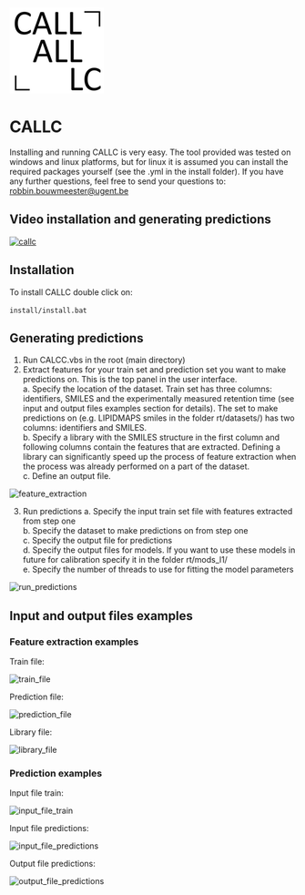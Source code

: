 ![logo](figs/logo.png)

# CALLC

Installing and running CALLC is very easy. The tool provided was tested on windows and linux platforms, but for linux it is assumed you can install the required packages yourself (see the .yml in the install folder). If you have any further questions, feel free to send your questions to: robbin.bouwmeester@ugent.be

## Video installation and generating predictions

[![callc](http://img.youtube.com/vi/0DTDQ3xx0vU/0.jpg)](http://www.youtube.com/watch?v=0DTDQ3xx0vU "callc")

## Installation

To install CALLC double click on:

```install/install.bat```

## Generating predictions

1.	Run CALCC.vbs in the root (main directory)
2.	Extract features for your train set and prediction set you want to make predictions on. This is the top panel in the user interface.  
    a.	Specify the location of the dataset. Train set has three columns: identifiers, SMILES and the experimentally measured retention time (see input and output files examples section for details). The set to make predictions on (e.g. LIPIDMAPS smiles in the folder rt/datasets/) has two columns: identifiers and SMILES.  
    b.	Specify a library with the SMILES structure in the first column and following columns contain the features that are extracted. Defining a library can significantly speed up the process of feature extraction when the process was already performed on a part of the dataset.  
    c.	Define an output file.  
    
![feature_extraction](figs/feature_extraction.png)

3.	Run predictions 
    a.	Specify the input train set file with features extracted from step one  
    b.	Specify the dataset to make predictions on from step one  
    c.	Specify the output file for predictions  
    d.	Specify the output files for models. If you want to use these models in future for calibration specify it in the folder rt/mods_l1/  
    e.	Specify the number of threads to use for fitting the model parameters 

![run_predictions](figs/run_predictions.png)

## Input and output files examples 

### Feature extraction examples

Train file:

![train_file](figs/train_file.png)


Prediction file:

![prediction_file](figs/prediction_file.png)


Library file:

![library_file](figs/library_file.png)

### Prediction examples

Input file train:

![input_file_train](figs/input_file_train.png)


Input file predictions:

![input_file_predictions](figs/input_file_predictions.png)


Output file predictions:

![output_file_predictions](figs/output_file_predictions.png)
